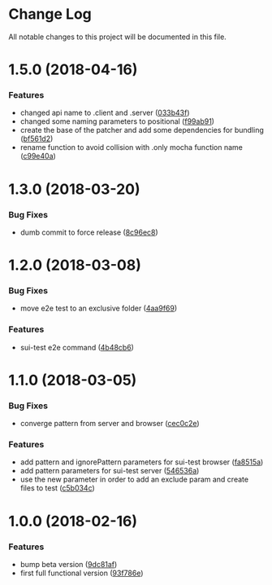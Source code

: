 # Change Log

All notable changes to this project will be documented in this file.

<a name="1.5.0"></a>
# 1.5.0 (2018-04-16)


### Features

* changed api name to .client and .server ([033b43f](https://github.com/SUI-Components/sui/commit/033b43f))
* changed some naming parameters to positional ([f99ab91](https://github.com/SUI-Components/sui/commit/f99ab91))
* create the base of the patcher and add some dependencies for bundling ([bf561d2](https://github.com/SUI-Components/sui/commit/bf561d2))
* rename function to avoid collision with .only mocha function name ([c99e40a](https://github.com/SUI-Components/sui/commit/c99e40a))



<a name="1.3.0"></a>
# 1.3.0 (2018-03-20)


### Bug Fixes

* dumb commit to force release ([8c96ec8](https://github.com/SUI-Components/sui/commit/8c96ec8))



<a name="1.2.0"></a>
# 1.2.0 (2018-03-08)


### Bug Fixes

* move e2e test to an exclusive folder ([4aa9f69](https://github.com/SUI-Components/sui/commit/4aa9f69))


### Features

* sui-test e2e command ([4b48cb6](https://github.com/SUI-Components/sui/commit/4b48cb6))



<a name="1.1.0"></a>
# 1.1.0 (2018-03-05)


### Bug Fixes

* converge pattern from server and browser ([cec0c2e](https://github.com/SUI-Components/sui/commit/cec0c2e))


### Features

* add pattern and ignorePattern parameters for sui-test browser ([fa8515a](https://github.com/SUI-Components/sui/commit/fa8515a))
* add pattern parameters for sui-test server ([546536a](https://github.com/SUI-Components/sui/commit/546536a))
* use the new parameter in order to add an exclude param and create files to test ([c5b034c](https://github.com/SUI-Components/sui/commit/c5b034c))



<a name="1.0.0"></a>
# 1.0.0 (2018-02-16)


### Features

* bump beta version ([9dc81af](https://github.com/SUI-Components/sui/commit/9dc81af))
* first full functional version ([93f786e](https://github.com/SUI-Components/sui/commit/93f786e))



